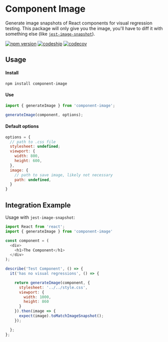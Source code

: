 # Component Image

Generate image snapshots of React components for visual regression testing.
This package will only give you the image, you'll have to diff it with something else (like [`jest-image-snapshot`](https://www.npmjs.com/package/jest-image-snapshot)).

[![npm version](https://img.shields.io/npm/v/component-image.svg?style=flat-square)](https://www.npmjs.com/package/component-image)
[![codeship](https://img.shields.io/codeship/86aa0d10-ea06-0135-9c63-46e97464ee28/master.svg?style=flat-square)](https://app.codeship.com/projects/270028)
[![codecov](https://img.shields.io/codecov/c/github/corygibbons/component-image.svg?style=flat-square)](https://codecov.io/gh/corygibbons/component-image)

## Usage

#### Install

```
npm install component-image
```

#### Use

```js
import { generateImage } from 'component-image';

generateImage(component, options);
```

#### Default options

```js
options = {
  // path to .css file
  stylesheet: undefined;
  viewport: {
    width: 800,
    height: 600,
  },
  image: {
    // path to save image, likely not necessary
    path: undefined,
  }
}
```

## Integration Example

Usage with `jest-image-snapshot`:

```js
import React from 'react';
import { generateImage } from 'component-image'

const component = (
  <div>
    <h1>The Component</h1>
  </div>
);

describe('Test Component', () => {
  it('has no visual regressions', () => {

    return generateImage(component, {
      stylesheet: '../../style.css',
      viewport: {
        width: 1000,
        height: 860
      }
    }).then(image => {
      expect(image).toMatchImageSnapshot();
    });

  };
};
```
